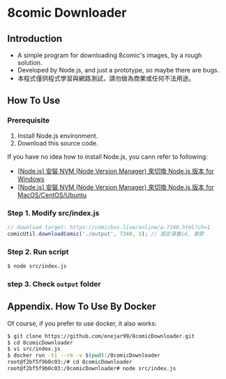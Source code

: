 # 8comic Downloader

## Introduction

* A simple program for downloading 8comic's images, by a rough solution.
* Developed by Node.js, and just a prototype, so maybe there are bugs.
* 本程式僅供程式學習與網路測試，請勿做為商業或任何不法用途。

## How To Use

### Prerequisite

1. Install Node.js environment.
2. Download this source code.

If you have no idea how to install Node.js, you cann refer to following:
* [[Node.js] 安裝 NVM (Node Version Manager) 來切換 Node.js 版本 for Windows](https://www.onejar99.com/nvm-install-for-windows/)
* [[Node.js] 安裝 NVM (Node Version Manager) 來切換 Node.js 版本 for MacOS/CentOS/Ubuntu](https://www.onejar99.com/nvm-install-for-unix-like/)

### Step 1. Modify src/index.js

```js
// download target: https://comicbus.live/online/a-7340.html?ch=1
comicUtil.downloadComic('./output', 7340, 1); // 設定漫畫id, 章節
```

### Step 2. Run script

```bash
$ node src/index.js
```

### step 3. Check `output` folder


## Appendix. How To Use By Docker

Of course, if you prefer to use docker, it also works:

```bash
$ git clone https://github.com/onejar99/8comicDownloader.git
$ cd 8comicDownloader
$ vi src/index.js
$ docker run -ti --rm -v $(pwd):/8comicDownloader
root@f2bf5f9b0c03:/# cd 8comicDownloader
root@f2bf5f9b0c03:/8comicDownloader# node src/index.js
```
